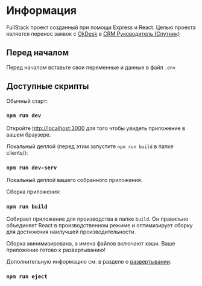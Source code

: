# Информация

FullStack проект созданный при помощи Express и React.
Целью проекта является перенос заявок с [OkDesk](https://okdesk.com/) в [CRM Руководитель (Спутник)](https://www.rukovoditel.net.ru/)

## Перед началом

Перед началом вставьте свои переменные и данные в файл `.env`

## Доступные скрипты

Обычный старт:

### `npm run dev`

Откройте [http://localhost:3000](http://localhost:3000) для того чтобы увидеть приложение в вашем браузере.


Локальный деплой (перед этим запустите `npm run build` в папке clients/):

### `npm run dev-serv`

Локальный деплой вашего собранного приложения.

Сборка приложения:

### `npm run build`

Собирает приложение для производства в папке `build`.
Он правильно объединяет React в производственном режиме и оптимизирует сборку для достижения наилучшей производительности.

Сборка минимизирована, а имена файлов включают хэши.
Ваше приложение готово к развертыванию!

Дополнительную информацию см. в разделе о [развертывании](https://facebook.github.io/create-react-app/docs/deployment).

### `npm run eject`
